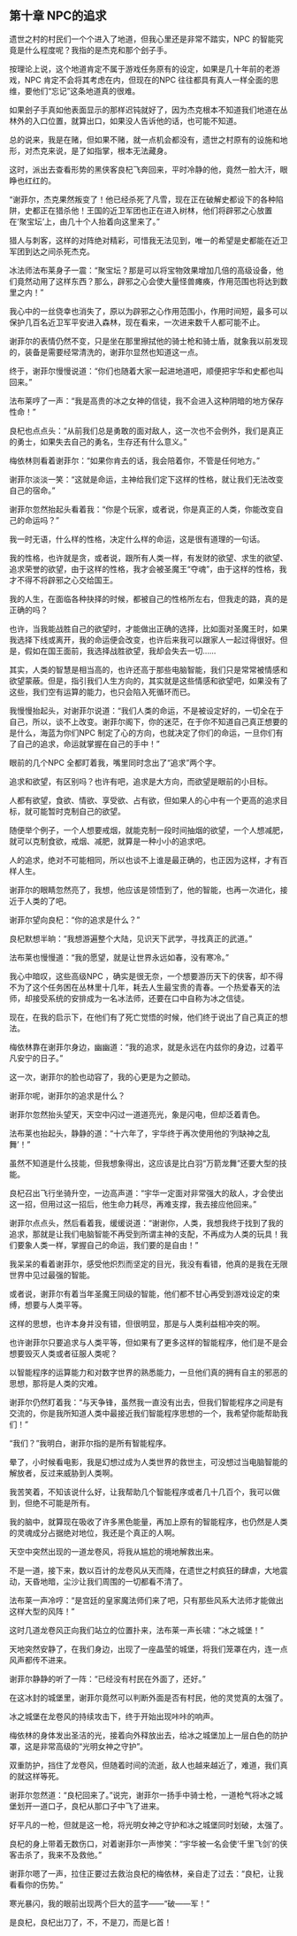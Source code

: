 ## 第十章 NPC的追求

遗世之村的村民们一个个进入了地道，但我心里还是非常不踏实，NPC 的智能究竟是什么程度呢？我指的是杰克和那个刽子手。

按理论上说，这个地道肯定不属于游戏任务原有的设定，如果是几十年前的老游戏，NPC 肯定不会将其考虑在内，但现在的NPC 往往都具有真人一样全面的思维，要他们“忘记”这条地道真的很难。

如果刽子手真如他表面显示的那样迟钝就好了，因为杰克根本不知道我们地道在丛林外的入口位置，就算出口，如果没人告诉他的话，也可能不知道。

总的说来，我是在赌，但如果不赌，就一点机会都没有，遗世之村原有的设施和地形，对杰克来说，是了如指掌，根本无法藏身。

这时，派出去查看形势的黑侠客良杞飞奔回来，平时冷静的他，竟然一脸大汗，眼睁也红红的。

“谢菲尔，杰克果然叛变了！他已经杀死了凡雪，现在正在破解史都设下的各种陷阱，史都正在猎杀他！王国的近卫军团也正在进入树林，他们将辟邪之心放置在‘聚宝坛’上，由几十个人抬着向这里来了。”

猎人与刺客，这样的对阵绝对精彩，可惜我无法见到，唯一的希望是史都能在近卫军团到达之间杀死杰克。

冰法师法布莱身子一震：“聚宝坛？那是可以将宝物效果增加几倍的高级设备，他们竟然动用了这样东西？那么，辟邪之心会使大量怪兽瘫痪，作用范围也将达到数里之内！”

我心中的一丝侥幸也消失了，原以为辟邪之心作用范围小，作用时间短，最多可以保护几百名近卫军平安进入森林，现在看来，一次进来数千人都可能不止。

谢菲尔的表情仍然不变，只是坐在那里擦拭他的骑士枪和骑士盾，就象我以前发现的，装备是需要经常清洗的，谢菲尔显然也知道这一点。

终于，谢菲尔慢慢说道：“你们也随着大家一起进地道吧，顺便把宇华和史都也叫回来。”

法布莱哼了一声：“我是高贵的冰之女神的信徒，我不会进入这种阴暗的地方保存性命！”

良杞也点点头：“从前我们总是勇敢的面对敌人，这一次也不会例外，我们是真正的勇士，如果失去自己的勇名，生存还有什么意义。”

梅依林则看着谢菲尔：“如果你肯去的话，我会陪着你，不管是任何地方。”

谢菲尔淡淡一笑：“这就是命运，主神给我们定下这样的性格，就让我们无法改变自己的宿命。”

谢菲尔忽然抬起头看着我：“你是个玩家，或者说，你是真正的人类，你能改变自己的命运吗？”

我一时无语，什么样的性格，决定什么样的命运，这是很有道理的一句话。

我的性格，也许就是贪，或者说，跟所有人类一样，有发财的欲望、求生的欲望、追求荣誉的欲望，由于这样的性格，我才会被圣魔王“夺魂”，由于这样的性格，我才不得不将辟邪之心交给国王。

我的人生，在面临各种抉择的时候，都被自己的性格所左右，但我走的路，真的是正确的吗？

也许，当我能战胜自己的欲望时，才能做出正确的选择，比如面对圣魔王时，如果我选择下线或离开，我的命运便会改变，也许后来我可以跟家人一起过得很好。但是，假如在国王面前，我选择战胜欲望，我却会失去一切……

其实，人类的智慧是相当高的，也许还高于那些电脑智能，我们只是常常被情感和欲望蒙蔽。但是，指引我们人生方向的，其实就是这些情感和欲望吧，如果没有了这些，我们空有运算的能力，也只会陷入死循环而已。

我慢慢抬起头，对谢菲尔说道：“我们人类的命运，不是被设定好的，一切全在于自己，所以，谈不上改变。谢菲尔阁下，你的迷茫，在于你不知道自己真正想要的是什么，海蓝为你们NPC 制定了心的方向，也就决定了你们的命运，一旦你们有了自己的追求，命运就掌握在自己的手中！”

眼前的几个NPC 全都盯着我，嘴里同时念出了“追求”两个字。

追求和欲望，有区别吗？也许有吧，追求是大方向，而欲望是眼前的小目标。

人都有欲望，食欲、情欲、享受欲、占有欲，但如果人的心中有一个更高的追求目标，就可能暂时克制自己的欲望。

随便举个例子，一个人想要戒烟，就能克制一段时间抽烟的欲望，一个人想减肥，就可以克制食欲，戒烟、减肥，就算是一种小小的追求吧。

人的追求，绝对不可能相同，所以也谈不上谁是最正确的，也正因为这样，才有百样人生。

谢菲尔的眼睛忽然亮了，我想，他应该是领悟到了，他的智能，也再一次进化，接近于人类的了吧。

谢菲尔望向良杞：“你的追求是什么？”

良杞默想半晌：“我想游遍整个大陆，见识天下武学，寻找真正的武道。”

法布莱也慢慢道：“我的愿望，就是让世界永远如春，没有寒冷。”

我心中暗叹，这些高级NPC ，确实是很无奈，一个想要游历天下的侠客，却不得不为了这个任务困在丛林里十几年，耗去人生最宝贵的青春。一个热爱春天的法师，却接受系统的安排成为一名冰法师，还要在口中自称为冰之信徒。

现在，在我的启示下，在他们有了死亡觉悟的时候，他们终于说出了自己真正的想法。

梅依林靠在谢菲尔身边，幽幽道：“我的追求，就是永远在内兹你的身边，过着平凡安宁的日子。”

这一次，谢菲尔的脸也动容了，我的心更是为之颤动。

谢菲尔呢，谢菲尔的追求是什么？

谢菲尔忽然抬头望天，天空中闪过一道道亮光，象是闪电，但却泛着青色。

法布莱也抬起头，静静的道：“十六年了，宇华终于再次使用他的‘列缺神之乱舞’！”

虽然不知道是什么技能，但我想象得出，这应该是比白羽“万箭龙舞”还要大型的技能。

良杞召出飞行坐骑升空，一边高声道：“宇华一定面对非常强大的敌人，才会使出这一招，但用过这一招后，他生命力耗尽，再难支撑，我去接应他回来。”

谢菲尔点点头，然后看着我，缓缓说道：“谢谢你，人类，我想我终于找到了我的追求，那就是让我们电脑智能不再受到所谓主神的支配，不再成为人类的玩具！我们要象人类一样，掌握自己的命运，我们要的是自由！”

我呆呆的看着谢菲尔，感受他炽烈而坚定的目光，我没有看错，他真的是我在无限世界中见过最强的智能。

或者说，谢菲尔有着当年圣魔王同级的智能，他们都不甘心再受到游戏设定的束缚，想要与人类平等。

这样的思想，也许本身并没有错，但很明显，那是与人类利益相冲突的啊。

也许谢菲尔只要追求与人类平等，但如果有了更多这样的智能程序，他们是不是会想要毁灭人类或者征服人类呢？

以智能程序的运算能力和对数字世界的熟悉能力，一旦他们真的拥有自主的邪恶的思想，那将是人类的灾难。

谢菲尔仍然盯着我：“与天争锋，虽然我一直没有出去，但我们智能程序之间是有交流的，你是我所知道人类中最接近我们智能程序思想的一个，我希望你能帮助我们！”

“我们？”我明白，谢菲尔指的是所有智能程序。

晕了，小时候看电影，我是幻想过成为人类世界的救世主，可没想过当电脑智能的解放者，反过来威胁到人类啊。

我苦笑着，不知该说什么好，让我帮助几个智能程序或者几十几百个，我可以做到，但绝不可能是所有。

我的脑中，就算现在吸收了许多黑色能量，再加上原有的智能程序，也仍然是人类的灵魂成分占据绝对地位，我还是个真正的人啊。

天空中突然出现的一道龙卷风，将我从尴尬的境地解救出来。

不是一道，接下来，数以百计的龙卷风从天而降，在遗世之村疯狂的肆虐，大地震动，天昏地暗，尘沙让我们周围的一切都看不清了。

法布莱一声冷哼：“是宫廷的皇家魔法师们来了吧，只有那些风系大法师才能做出这样大型的风阵！”

这时几道龙卷风正向我们站立的位置扑来，法布莱一声长啸：“冰之城堡！”

天地突然安静了，在我们身边，出现了一座晶莹的城堡，将我们笼罩在内，连一点风声都传不进来。

谢菲尔静静的听了一阵：“已经没有村民在外面了，还好。”

在这冰封的城堡里，谢菲尔竟然可以判断外面是否有村民，他的灵觉真的太强了。

冰之城堡在龙卷风的持续攻击下，终于开始出现咔咔的响声。

梅依林的身体发出圣洁的光，接着向外释放出去，给冰之城堡加上一层白色的防护罩，这是非常高级的“光明女神之守护”。

双重防护，挡住了龙卷风，但随着时间的流逝，敌人也越来越近了，难道，我们真的就这样等死。

谢菲尔忽然道：“良杞回来了。”说完，谢菲尔一扬手中骑士枪，一道枪气将冰之城堡划开一道口子，良杞从那口子中飞了进来。

好平凡的一枪，但就是这一枪，将光明女神之守护和冰之城堡同时划破，太强了。

良杞的身上带着无数伤口，对着谢菲尔一声惨笑：“宇华被一名会使‘千里飞剑’的侠客击杀了，我来不及救他。”

谢菲尔嗯了一声，拉住正要过去救治良杞的梅依林，亲自走了过去：“良杞，让我看看你的伤势。”

寒光暴闪，我的眼前出现两个巨大的蓝字——“破——军！”

是良杞，良杞出刀了，不，不是刀，而是匕首！

